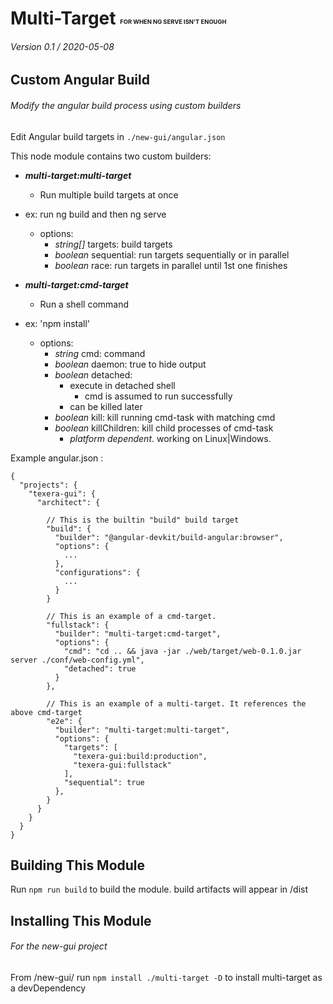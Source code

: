 # Multi-Target <sub><sub><sup><sub><sup><sup>FOR WHEN NG SERVE ISN'T ENOUGH</sup></sub></sub></sub>

###### Version 0.1 / 2020-05-08

## Custom Angular Build

###### Modify the angular build process using custom builders

Edit Angular build targets in `./new-gui/angular.json`

This node module contains two custom builders:

- **_multi-target:multi-target_**
  - Run multiple build targets at once
- ex: run ng build and then ng serve

  - options:
    - _string[]_ targets: build targets
    - _boolean_ sequential: run targets sequentially or in parallel
    - _boolean_ race: run targets in parallel until 1st one finishes

- **_multi-target:cmd-target_**
  - Run a shell command
- ex: 'npm install'
  - options:
    - _string_ cmd: command
    - _boolean_ daemon: true to hide output
    - _boolean_ detached:
      - execute in detached shell
        - cmd is assumed to run successfully
      - can be killed later
    - _boolean_ kill: kill running cmd-task with matching cmd
    - _boolean_ killChildren: kill child processes of cmd-task
      - _platform dependent_. working on Linux|Windows.

Example angular.json :

```
{
  "projects": {
    "texera-gui": {
      "architect": {

        // This is the builtin "build" build target
        "build": {
          "builder": "@angular-devkit/build-angular:browser",
          "options": {
            ...
          },
          "configurations": {
            ...
          }
        }

        // This is an example of a cmd-target.
        "fullstack": {
          "builder": "multi-target:cmd-target",
          "options": {
            "cmd": "cd .. && java -jar ./web/target/web-0.1.0.jar server ./conf/web-config.yml",
            "detached": true
          }
        },

        // This is an example of a multi-target. It references the above cmd-target
        "e2e": {
          "builder": "multi-target:multi-target",
          "options": {
            "targets": [
              "texera-gui:build:production",
              "texera-gui:fullstack"
            ],
            "sequential": true
          },
        }
      }
    }
  }
}
```

## Building This Module

Run `npm run build` to build the module. build artifacts will appear in /dist

## Installing This Module

###### For the new-gui project

From /new-gui/ run `npm install ./multi-target -D` to install multi-target as a devDependency
